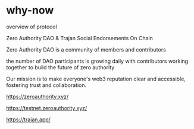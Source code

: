 # why-now
overview of protocol


Zero Authority DAO & Trajan Social Endorsements On Chain

Zero Authority DAO is a community of members and contributors

the number of DAO participants is growing daily with contributors working together to build the future of zero authority

Our mission is to make everyone's web3 reputation clear and accessible, fostering trust and collaboration.

https://zeroauthority.xyz/

https://testnet.zeroauthority.xyz/

https://trajan.app/
